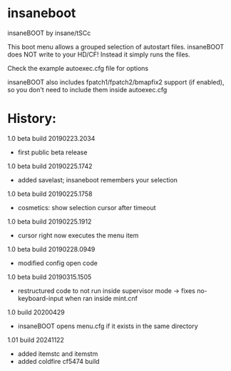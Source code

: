 # insaneboot
insaneBOOT by insane/tSCc

This boot menu allows a grouped selection of autostart files.
insaneBOOT does NOT write to your HD/CF! Instead it simply runs the files.

Check the example autoexec.cfg file for options

insaneBOOT also includes fpatch1/fpatch2/bmapfix2 support (if enabled),
so you don't need to include them inside autoexec.cfg

# History:
1.0 beta build 20190223.2034
- first public beta release

1.0 beta build 20190225.1742
- added savelast; insaneboot remembers your selection

1.0 beta build 20190225.1758
- cosmetics: show selection cursor after timeout

1.0 beta build 20190225.1912
- cursor right now executes the menu item

1.0 beta build 20190228.0949
- modified config open code

1.0 beta build 20190315.1505
- restructured code to not run inside supervisor mode
-> fixes no-keyboard-input when ran inside mint.cnf

1.0 build 20200429
- insaneBOOT opens menu.cfg if it exists in the same directory

1.01 build 20241122
- added itemstc and itemstm
- added coldfire cf5474 build
